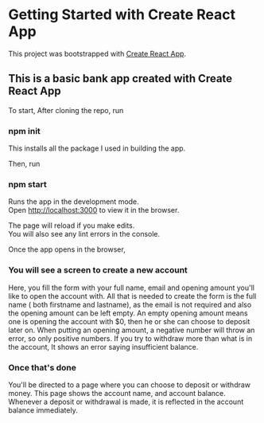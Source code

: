 # Getting Started with Create React App

This project was bootstrapped with [Create React App](https://github.com/facebook/create-react-app).

## This is a basic bank app created with Create React App

To start,
After cloning the repo, run 

### npm init

This installs all the package I used in building the app.

Then, run
### npm start

Runs the app in the development mode.\
Open [http://localhost:3000](http://localhost:3000) to view it in the browser.

The page will reload if you make edits.\
You will also see any lint errors in the console.

Once the app opens in the browser,

### You will see a screen to create a new account
Here, you fill the form with your full name, email and opening amount you'll like to open the account with.
All that is needed to create the form is the full name ( both firstname and lastname), as the email is not required and also the opening amount can be left empty.
An empty opening amount means one is opening the account with $0, then he or she can choose to deposit later on.
When putting an opening amount, a negative number will throw an error, so only positive numbers.
If you try to withdraw more than what is in the account, It shows an error saying insufficient balance.

### Once that's done
You'll be directed to a page where you can choose to deposit or withdraw money. 
This page shows the account name, and account balance. Whenever a deposit or withdrawal is made, it is reflected in the account balance immediately.
